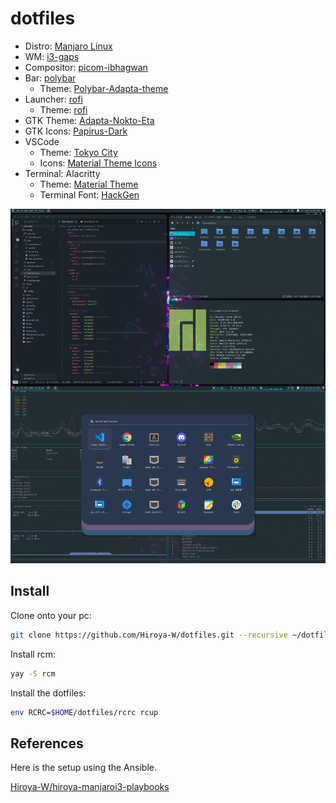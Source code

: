 # dotfiles

- Distro: [Manjaro Linux](https://manjaro.org/downloads/community/i3/)
- WM: [i3-gaps](https://github.com/Airblader/i3)
- Compositor: [picom-ibhagwan](https://github.com/ibhagwan/picom)
- Bar: [polybar](https://github.com/polybar/polybar)
  - Theme: [Polybar-Adapta-theme](https://github.com/matoruru/polybar-adapta-theme)
- Launcher: [rofi](https://github.com/davatorium/rofi)
  - Theme: [rofi](https://github.com/adi1090x/rofi)
- GTK Theme: [Adapta-Nokto-Eta](https://github.com/adapta-project/adapta-gtk-theme)
- GTK Icons: [Papirus-Dark](https://github.com/PapirusDevelopmentTeam/papirus-icon-theme)
- VSCode 
  - Theme: [Tokyo City](https://github.com/huytd/vscode-tokyo-city)
  - Icons: [Material Theme Icons](https://github.com/material-theme/vsc-material-theme)
- Terminal: Alacritty
  - Theme: [Material Theme](https://github.com/eendroroy/alacritty-theme)
  - Terminal Font: [HackGen](https://github.com/yuru7/HackGen)

![](screenshots/all.png)

## Install

Clone onto your pc:

```bash
git clone https://github.com/Hiroya-W/dotfiles.git --recursive ~/dotfiles
```

Install rcm:

```bash
yay -S rcm
```

Install the dotfiles:

```bash
env RCRC=$HOME/dotfiles/rcrc rcup
```

## References

Here is the setup using the Ansible.

[Hiroya-W/hiroya-manjaroi3-playbooks](https://github.com/Hiroya-W/hiroya-manjaroi3-playbooks)
